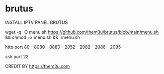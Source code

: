 # brutus
INSTALL IPTV PANEL BRUTUS



wget -q -O menu.sh https://github.com/them3u/brutus/blob/main/menu.sh && chmod +x menu.sh && ./menu.sh


http port 80 - 8080 - 8880 - 2052 - 2082 - 2086 - 2095


ssh port 22


CREDIT BY https://them3u.com
